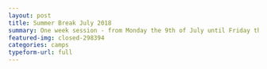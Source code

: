 ```yaml
---
layout: post
title: Summer Break July 2018
summary: One week session - from Monday the 9th of July until Friday the 13th of July
featured-img: closed-298394
categories: camps
typeform-url: full
---
```

